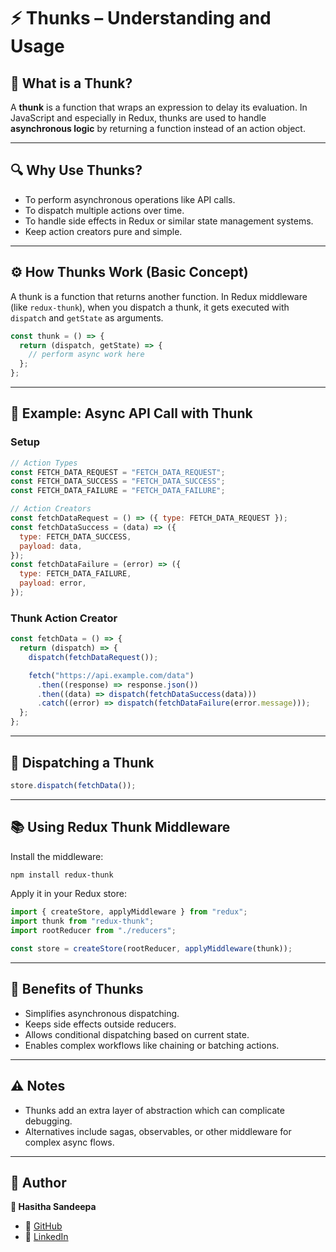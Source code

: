 # ⚡ Thunks – Understanding and Usage

## 📌 What is a Thunk?

A **thunk** is a function that wraps an expression to delay its evaluation. In JavaScript and especially in Redux, thunks are used to handle **asynchronous logic** by returning a function instead of an action object.

---

## 🔍 Why Use Thunks?

- To perform asynchronous operations like API calls.
- To dispatch multiple actions over time.
- To handle side effects in Redux or similar state management systems.
- Keep action creators pure and simple.

---

## ⚙️ How Thunks Work (Basic Concept)

A thunk is a function that returns another function. In Redux middleware (like `redux-thunk`), when you dispatch a thunk, it gets executed with `dispatch` and `getState` as arguments.

```js
const thunk = () => {
  return (dispatch, getState) => {
    // perform async work here
  };
};
```

---

## 🧩 Example: Async API Call with Thunk

### Setup

```js
// Action Types
const FETCH_DATA_REQUEST = "FETCH_DATA_REQUEST";
const FETCH_DATA_SUCCESS = "FETCH_DATA_SUCCESS";
const FETCH_DATA_FAILURE = "FETCH_DATA_FAILURE";

// Action Creators
const fetchDataRequest = () => ({ type: FETCH_DATA_REQUEST });
const fetchDataSuccess = (data) => ({
  type: FETCH_DATA_SUCCESS,
  payload: data,
});
const fetchDataFailure = (error) => ({
  type: FETCH_DATA_FAILURE,
  payload: error,
});
```

### Thunk Action Creator

```js
const fetchData = () => {
  return (dispatch) => {
    dispatch(fetchDataRequest());

    fetch("https://api.example.com/data")
      .then((response) => response.json())
      .then((data) => dispatch(fetchDataSuccess(data)))
      .catch((error) => dispatch(fetchDataFailure(error.message)));
  };
};
```

---

## 🔄 Dispatching a Thunk

```js
store.dispatch(fetchData());
```

---

## 📚 Using Redux Thunk Middleware

Install the middleware:

```bash
npm install redux-thunk
```

Apply it in your Redux store:

```js
import { createStore, applyMiddleware } from "redux";
import thunk from "redux-thunk";
import rootReducer from "./reducers";

const store = createStore(rootReducer, applyMiddleware(thunk));
```

---

## 📝 Benefits of Thunks

- Simplifies asynchronous dispatching.
- Keeps side effects outside reducers.
- Allows conditional dispatching based on current state.
- Enables complex workflows like chaining or batching actions.

---

## ⚠️ Notes

- Thunks add an extra layer of abstraction which can complicate debugging.
- Alternatives include sagas, observables, or other middleware for complex async flows.

---

## 📝 Author

**👤 Hasitha Sandeepa**

- 🔗 [GitHub](https://github.com/HasithaSandeepa)
- 🔗 [LinkedIn](https://www.linkedin.com/in/hasitha-sandeepa/)
